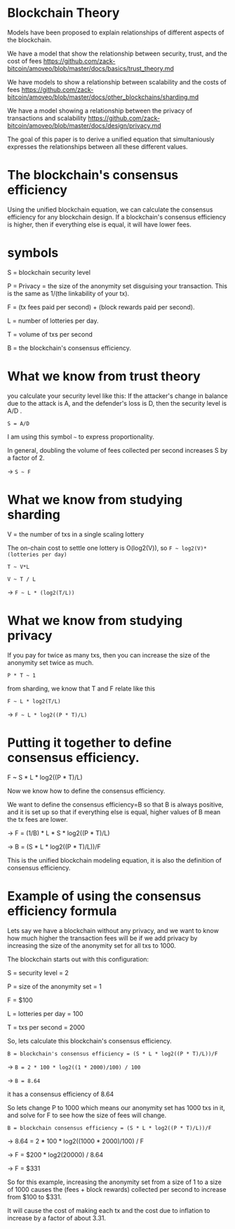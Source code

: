 Blockchain Theory
========

Models have been proposed to explain relationships of different aspects of the blockchain.

We have a model that show the relationship between security, trust, and the cost of fees https://github.com/zack-bitcoin/amoveo/blob/master/docs/basics/trust_theory.md

We have models to show a relationship between scalability and the costs of fees https://github.com/zack-bitcoin/amoveo/blob/master/docs/other_blockchains/sharding.md

We have a model showing a relationship between the privacy of transactions and scalability https://github.com/zack-bitcoin/amoveo/blob/master/docs/design/privacy.md

The goal of this paper is to derive a unified equation that simultaniously expresses the relationships between all these different values.

The blockchain's consensus efficiency
========

Using the unified blockchain equation, we can calculate the consensus efficiency for any blockchain design.
If a blockchain's consensus efficiency is higher, then if everything else is equal, it will have lower fees.

symbols
========

S = blockchain security level

P = Privacy = the size of the anonymity set disguising your transaction. This is the same as 1/(the linkability of your tx).

F = (tx fees paid per second) + (block rewards paid per second).

L = number of lotteries per day.

T = volume of txs per second

B = the blockchain's consensus efficiency.

What we know from trust theory
===========

you calculate your security level like this: If the attacker's change in balance due to the attack is A, and the defender's loss is D, then the security level is A/D .

`S = A/D`

I am using this symbol `~` to express proportionality.

In general, doubling the volume of fees collected per second increases S by a factor of 2.

-> `S ~ F`

What we know from studying sharding
==========

V = the number of txs in a single scaling lottery

The on-chain cost to settle one lottery is O(log2(V)), so `F ~ log2(V)*(lotteries per day)`

`T ~ V*L`

`V ~ T / L`

-> `F ~ L * (log2(T/L))`


What we know from studying privacy
=========

If you pay for twice as many txs, then you can increase the size of the anonymity set twice as much.

`P * T ~ 1`

from sharding, we know that T and F relate like this

`F ~ L * log2(T/L)`

-> `F ~ L * log2((P * T)/L)`

Putting it together to define consensus efficiency.
=========

F ~ S * L * log2((P * T)/L)

Now we know how to define the consensus efficiency.

We want to define the consensus efficiency=B so that B is always positive, and it is set up so that if everything else is equal, higher values of B mean the tx fees are lower.

-> F = (1/B) * L * S * log2((P * T)/L)

-> B = (S * L * log2((P * T)/L))/F

This is the unified blockchain modeling equation, it is also the definition of consensus efficiency.

Example of using the consensus efficiency formula
==============

Lets say we have a blockchain without any privacy, and we want to know how much higher the transaction fees will be if we add privacy by increasing the size of the anonymity set for all txs to 1000.

The blockchain starts out with this configuration:

S = security level = 2

P = size of the anonymity set = 1

F = $100

L = lotteries per day = 100

T = txs per second = 2000

So, lets calculate this blockchain's consensus efficiency.

`B = blockchain's consensus efficiency = (S * L * log2((P * T)/L))/F`

-> `B = 2 * 100 * log2((1 * 2000)/100) / 100`

-> `B = 8.64`

it has a consensus efficiency of 8.64

So lets change P to 1000 which means our anonymity set has 1000 txs in it, and solve for F to see how the size of fees will change.

`B = blockchain consensus efficiency = (S * L * log2((P * T)/L))/F`

-> 8.64 = 2 * 100 * log2((1000 * 2000)/100) / F

-> F = $200 * log2(20000) / 8.64

-> F = $331

So for this example, increasing the anonymity set from a size of 1 to a size of 1000 causes the (fees + block rewards) collected per second to increase from $100 to $331.

It will cause the cost of making each tx and the cost due to inflation to increase by a factor of about 3.31.



